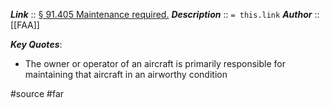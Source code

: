 ***Link***      :: [§ 91.405 Maintenance required.](https://www.ecfr.gov/current/title-14/section-91.405)
***Description***      :: `= this.link`
***Author*** :: [[FAA]]

***Key Quotes***:
* The owner or operator of an aircraft is primarily responsible for maintaining that aircraft in an airworthy condition

#source #far